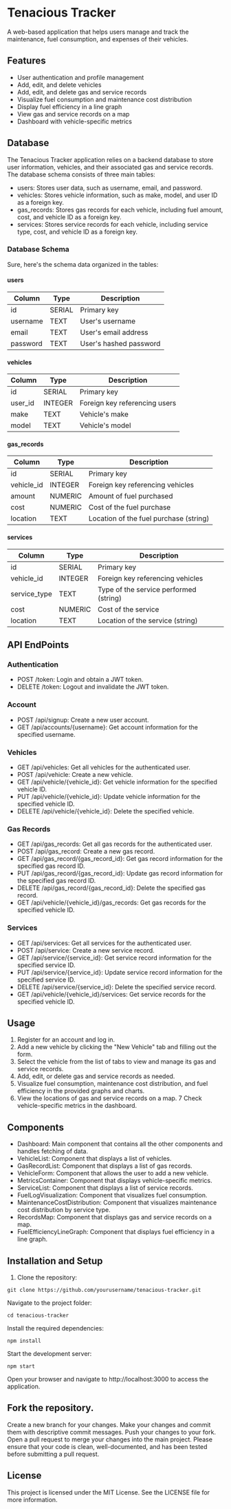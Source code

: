 # Tenacious Tracker

A web-based application that helps users manage and track the maintenance, fuel consumption, and expenses of their vehicles.

## Features

- User authentication and profile management
- Add, edit, and delete vehicles
- Add, edit, and delete gas and service records
- Visualize fuel consumption and maintenance cost distribution
- Display fuel efficiency in a line graph
- View gas and service records on a map
- Dashboard with vehicle-specific metrics

## Database

The Tenacious Tracker application relies on a backend database to store user information, vehicles, and their associated gas and service records. The database schema consists of three main tables:

- users: Stores user data, such as username, email, and password.
- vehicles: Stores vehicle information, such as make, model, and user ID as a foreign key.
- gas_records: Stores gas records for each vehicle, including fuel amount, cost, and vehicle ID as a foreign key.
- services: Stores service records for each vehicle, including service type, cost, and vehicle ID as a foreign key.

### Database Schema

Sure, here's the schema data organized in the tables:

#### users

| Column   | Type   | Description            |
| -------- | ------ | ---------------------- |
| id       | SERIAL | Primary key            |
| username | TEXT   | User's username        |
| email    | TEXT   | User's email address   |
| password | TEXT   | User's hashed password |

#### vehicles

| Column  | Type    | Description                   |
| ------- | ------- | ----------------------------- |
| id      | SERIAL  | Primary key                   |
| user_id | INTEGER | Foreign key referencing users |
| make    | TEXT    | Vehicle's make                |
| model   | TEXT    | Vehicle's model               |

#### gas_records

| Column     | Type    | Description                            |
| ---------- | ------- | -------------------------------------- |
| id         | SERIAL  | Primary key                            |
| vehicle_id | INTEGER | Foreign key referencing vehicles       |
| amount     | NUMERIC | Amount of fuel purchased               |
| cost       | NUMERIC | Cost of the fuel purchase              |
| location   | TEXT    | Location of the fuel purchase (string) |

#### services

| Column       | Type    | Description                            |
| ------------ | ------- | -------------------------------------- |
| id           | SERIAL  | Primary key                            |
| vehicle_id   | INTEGER | Foreign key referencing vehicles       |
| service_type | TEXT    | Type of the service performed (string) |
| cost         | NUMERIC | Cost of the service                    |
| location     | TEXT    | Location of the service (string)       |

## API EndPoints

### Authentication

- POST /token: Login and obtain a JWT token.
- DELETE /token: Logout and invalidate the JWT token.

### Account

- POST /api/signup: Create a new user account.
- GET /api/accounts/{username}: Get account information for the specified username.

### Vehicles

- GET /api/vehicles: Get all vehicles for the authenticated user.
- POST /api/vehicle: Create a new vehicle.
- GET /api/vehicle/{vehicle_id}: Get vehicle information for the specified vehicle ID.
- PUT /api/vehicle/{vehicle_id}: Update vehicle information for the specified vehicle ID.
- DELETE /api/vehicle/{vehicle_id}: Delete the specified vehicle.

### Gas Records

- GET /api/gas_records: Get all gas records for the authenticated user.
- POST /api/gas_record: Create a new gas record.
- GET /api/gas_record/{gas_record_id}: Get gas record information for the specified gas record ID.
- PUT /api/gas_record/{gas_record_id}: Update gas record information for the specified gas record ID.
- DELETE /api/gas_record/{gas_record_id}: Delete the specified gas record.
- GET /api/vehicle/{vehicle_id}/gas_records: Get gas records for the specified vehicle ID.

### Services

- GET /api/services: Get all services for the authenticated user.
- POST /api/service: Create a new service record.
- GET /api/service/{service_id}: Get service record information for the specified service ID.
- PUT /api/service/{service_id}: Update service record information for the specified service ID.
- DELETE /api/service/{service_id}: Delete the specified service record.
- GET /api/vehicle/{vehicle_id}/services: Get service records for the specified vehicle ID.

## Usage

1. Register for an account and log in.
2. Add a new vehicle by clicking the "New Vehicle" tab and filling out the form.
3. Select the vehicle from the list of tabs to view and manage its gas and service records.
4. Add, edit, or delete gas and service records as needed.
5. Visualize fuel consumption, maintenance cost distribution, and fuel efficiency in the provided graphs and charts.
6. View the locations of gas and service records on a map.
   7 Check vehicle-specific metrics in the dashboard.

## Components

- Dashboard: Main component that contains all the other components and handles fetching of data.
- VehicleList: Component that displays a list of vehicles.
- GasRecordList: Component that displays a list of gas records.
- VehicleForm: Component that allows the user to add a new vehicle.
- MetricsContainer: Component that displays vehicle-specific metrics.
- ServiceList: Component that displays a list of service records.
- FuelLogVisualization: Component that visualizes fuel consumption.
- MaintenanceCostDistribution: Component that visualizes maintenance cost distribution by service type.
- RecordsMap: Component that displays gas and service records on a map.
- FuelEfficiencyLineGraph: Component that displays fuel efficiency in a line graph.

## Installation and Setup

1. Clone the repository:

```
git clone https://github.com/yourusername/tenacious-tracker.git
```

Navigate to the project folder:

```
cd tenacious-tracker
```

Install the required dependencies:

```
npm install
```

Start the development server:

```
npm start
```

Open your browser and navigate to http://localhost:3000 to access the application.

## Fork the repository.

Create a new branch for your changes.
Make your changes and commit them with descriptive commit messages.
Push your changes to your fork.
Open a pull request to merge your changes into the main project.
Please ensure that your code is clean, well-documented, and has been tested before submitting a pull request.

## License

This project is licensed under the MIT License. See the LICENSE file for more information.
